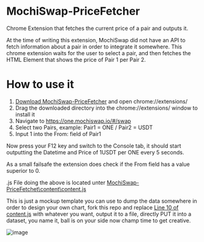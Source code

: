 # MochiSwap-PriceFetcher
Chrome Extension that fetches the current price of a pair and outputs it.

At the time of writing this extension, MochiSwap did not have an API to fetch information about a pair in order to integrate it somewhere.
This chrome extension waits for the user to select a pair, and then fetches the HTML Element that shows the price of Pair 1 per Pair 2.


# How to use it
1. [Download MochiSwap-PriceFetcher](https://downgit.github.io/#/home?url=https://github.com/strajk-/MochiSwap-PriceFetcher/tree/main/MochiSwap-PriceFetcher) and open chrome://extensions/
2. Drag the downloaded directory into the chrome://extensions/ window to install it
3. Navigate to https://one.mochiswap.io/#/swap
4. Select two Pairs, example: Pair1 = ONE / Pair2 = USDT
5. Input 1 into the From: field of Pair1

Now press your F12 key and switch to the Console tab, it should start outputting the Datetime and Price of 1USDT per ONE every 5 seconds.

As a small failsafe the extension does check if the From field has a value superior to 0.

.js File doing the above is located unter [MochiSwap-PriceFetchet\content\content.js](https://github.com/strajk-/MochiSwap-PriceFetcher/blob/main/MochiSwap-PriceFetcher/content/content.js)

This is just a mockup template you can use to dump the data somewhere in order to design your own chart, fork this repo and replace [Line 10 of content.js](https://github.com/strajk-/MochiSwap-PriceFetcher/blob/4238a4c268faa9cb87dcc418a22f1fefb250dc4e/MochiSwap-PriceFetcher/content/content.js#L10) with whatever you want, output it to a file, directly PUT it into a dataset, you name it, ball is on your side now champ time to get creative.

![image](https://user-images.githubusercontent.com/7372902/115920477-8b010f80-a47a-11eb-920e-fa58d5f0d09a.png)
